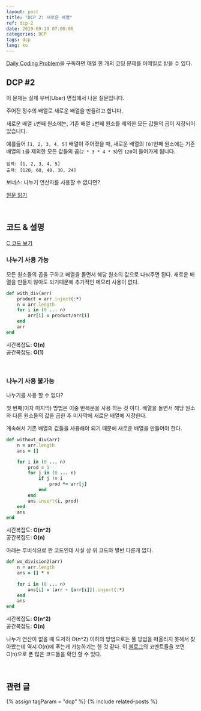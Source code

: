 ```yaml
---
layout: post
title: "DCP 2: 새로운 배열"
ref: dcp-2
date: 2019-09-19 07:00:00
categories: DCP
tags: dcp
lang: ko
---
```


[Daily Coding Problem](https://www.dailycodingproblem.com)을 구독하면 매일 한 개의 코딩 문제를 이메일로 받을 수 있다.

## **DCP #2**
이 문제는 실제 우버(Uber) 면접에서 나온 질문입니다.

주어진 정수의 배열로 새로운 배열을 만들려고 합니다.

새로운 배열 `i`번째 원소에는, 기존 배열 `i`번째 원소를 제외한 모든 값들의 곱이 저장되어 있습니다.

예를들어 `[1, 2, 3, 4, 5]` 배열이 주어졌을 때, 새로운 배열의 `[0]`번째 원소에는 기존 배열의 `1`을 제외한 모든 값들의 곱(`2 * 3 * 4 * 5`)인 `120`이 들어가게 됩니다.

```
입력: [1, 2, 3, 4, 5]
출력: [120, 60, 40, 30, 24]
```

보너스: 나누기 연산자를 사용할 수 없다면?

[원문 읽기](en-dcp-2.html#dcp2)

 <br>

## **코드 & 설명**
[C 코드 보기](https://github.com/muicode/DCP/blob/master/problem2/dcp2.c)

### **나누기 사용 가능**
모든 원소들의 곱을 구하고 배열을 돌면서 해당 원소의 값으로 나눠주면 된다. 새로운 배열을 만들지 않아도 되기때문에 추가적인 메모리 사용이 없다.

```ruby
def with_div(arr)
    product = arr.inject(:*)
    n = arr.length
    for i in (0 ... n)
        arr[i] = product/arr[i]
    end
    arr
end
```

시간복잡도: **O(n)** <br>
공간복잡도: **O(1)**

<br>

### **나누기 사용 불가능**
나누기를 사용 할 수 없다?

첫 번째(이자 마지막) 방법은 이중 반복문을 사용 하는 것 이다. 배열을 돌면서 해당 원소와 다른 원소들의 값을 곱한 후 미자막에 새로운 배열에 저장한다.

계속해서 기존 배열의 값들을 사용해야 되기 때문에 새로운 배열을 만들어야 한다.

```ruby
def without_div(arr)
    n = arr.length
    ans = []

    for i in (0 ... n)
        prod = 1
        for j in (0 ... n)
            if j != i
                prod *= arr[j]
            end
        end
        ans.insert(i, prod)
    end
    ans
end
```

시간복잡도: **O(n^2)** <br>
공간복잡도: **O(n)**

아래는 루비식으로 짠 코드인데 사실 상 위 코드와 별반 다른게 없다.

```ruby
def wo_division2(arr)
    n = arr.length
    ans = [] * n
    
    for i in (0 ... n)
        ans[i] = (arr - [arr[i]]).inject(:*)
    end
    ans
end
```

시간복잡도: **O(n^2)** <br>
공간복잡도: **O(n)**

나누기 연산이 없을 때 도저히 O(n^2) 이하의 방법으로는 풀 방법을 떠올리지 못해서 찾아봤는데 역시 O(n)에 푸는게 가능하기는 한 것 같다.
이 [블로그](https://dev.to/cwetanow/daily-coding-problem-2-21pj)의 코멘트들을 보면 O(n)으로 푼 많은 코드들을 확인 할 수 있다.

<br>

## **관련 글** <a id="related"></a>
{% assign tagParam = "dcp" %}
{% include related-posts %}